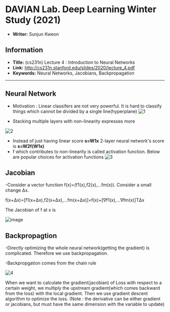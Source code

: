 # DAVIAN Lab. Deep Learning Winter Study (2021)

- **Writer:** Sunjun Kweon

## Information

- **Title:** (cs231n) Lecture 4 : Introduction to Neural Networks 
- **Link:** http://cs231n.stanford.edu/slides/2020/lecture_4.pdf
- **Keywords:** Neural Networks, Jacobians, Backpropagation
-------------------------------------------------------

## Neural Network

- Motivation : Linear classifers are not very powerful. It is hard to classify things which cannot be divided by a single line(hyperplane)
![1](https://user-images.githubusercontent.com/59158426/106470232-98de6e80-64e3-11eb-85c2-0257ecc74dde.PNG)

- Stacking multiple layers with non-linearity expresses more

![2](https://user-images.githubusercontent.com/59158426/106471208-bf50d980-64e4-11eb-8093-1c9ecde09bbe.PNG)
- Instead of just having linear score **s=W1x** 2-layer neural network's score is **s=W2f(W1x)**
- f which contributes to non-linearity is called activation function. Below are popular choices for activation functions
![3](https://user-images.githubusercontent.com/59158426/106471511-0b038300-64e5-11eb-82e1-dd38e0bbd6ab.PNG)

## Jacobian

-Consider a vector function f(x)=(f1(x),f2(x),...fm(x)). Consider a small change Δx.

 f(x+Δx)=[f1(x+Δx),f2(x+Δx),...fm(x+Δx)]=f(x)+[∇f1(x),...∇fm(x)]TΔx
 
 The Jacobian of f at x is 
 
![image](https://user-images.githubusercontent.com/59158426/106474024-d0e7b080-64e7-11eb-9ff5-a4aceaa35250.png)

## Backpropagtion

-Directly optimizing the whole neural network(getting the gradient) is complicated. Therefore we use backpropagation.

-Backpropgation comes from the chain rule

![4](https://user-images.githubusercontent.com/59158426/106472698-481c4500-64e6-11eb-9525-e67264e1fd88.PNG)

When we want to calculate the gradient(jacobian) of Loss with respect to a certain weight, we multiply the upstream gradient(which comes backward from the loss) with
the local gradient. Then we use gradient descent algorithm to optimize the loss. 
(Note : the derivative can be either gradient or jacobians, but must have the same dimension with the variable to update)

